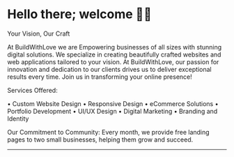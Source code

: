 # Hello there; welcome 👋🏾
Your Vision, Our Craft




At BuildWithLove we are Empowering businesses of all sizes with stunning digital solutions. We specialize in creating beautifully crafted websites and web applications tailored to your vision. At BuildWithLove, our passion for innovation and dedication to our clients drives us to deliver exceptional results every time. Join us in transforming your online presence!

Services Offered:

•	Custom Website Design
•	Responsive Design
•	eCommerce Solutions
•	Portfolio Development
•	UI/UX Design
•	Digital Marketing
•	Branding and Identity

Our Commitment to Community: Every month, we provide free landing pages to two small businesses, helping them grow and succeed.




---


